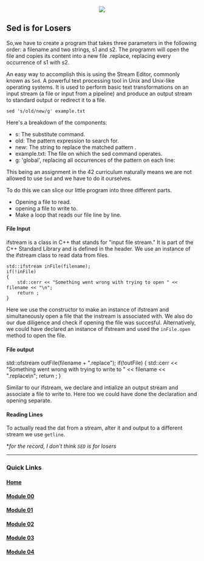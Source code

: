 <div align="center">
  <img src="https://i.imgur.com/9RRWFs4.png">
</div>

## Sed is for Losers
So,we have to create a program that takes three parameters in the following order: a filename and two strings, s1 and s2.
The programm will open the file <filename> and copies its content into a new file <filename>.replace, replacing every occurrence of s1 with s2.  

An easy way to accomplish this is using the Stream Editor, commonly known as `Sed`. A powerful text processing tool in Unix and Unix-like operating systems. It is used to perform basic text transformations on an input stream (a file or input from a pipeline) and produce an output stream to standard output or redirect it to a file.  

`sed 's/old/new/g' example.txt`

Here's a breakdown of the components:

- s: The substitute command.
- old: The pattern expression to search for.
- new: The string to replace the matched pattern .
- example.txt: The file on which the sed command operates.
- g: 'global', replacing all occurrences of the pattern on each line:

This being an assignment in the 42 curriculum naturally means we are not allowed to use `Sed` and we have to do it ourselves.

To do this we can slice our little program into three different parts. 
- Opening a file to read.
- opening a file to write to.
- Make a loop that reads our file line by line.

#### File Input
ifstream is a class in C++ that stands for "input file stream." It is part of the C++ Standard Library and is defined in the <fstream> header. We use an instance of the ifstream class to read data from files.

```
std::ifstream inFile(filename);
if(!inFile)
{
    std::cerr << "Something went wrong with trying to open " << filename << "\n";
    return ;
}
```

Here we use the constructor to make an instance of ifstream and simultaneously open a file that the instream is associated with. We also do our due diligence and check if opening the file was succesful.
Alternatively, we could have declared an instance of ifstream and used the `inFile.open` method to open the file.

#### File output

std::ofstream outFile(filename + ".replace");
if(!outFile)
{
    std::cerr << "Something went wrong with trying to write to " << filename << ".replace\n";
    return ;
}

Similar to our ifstream, we declare and intialize an output stream and associate a file to write to. Here too we could have done the declaration and opening separate.

#### Reading Lines

To actually read the dat from a stream, alter it and output to a different stream we use `getline`.


**for the record, I don't think `SED` is for losers*

---
### Quick Links  

#### [Home](https://github.com/arommers/CPP_Modules)
#### [Module 00](https://github.com/arommers/CPP_Modules/tree/master/00)

#### [Module 01](https://github.com/arommers/CPP_Modules/tree/master/01)

#### [Module 02](https://github.com/arommers/CPP_Modules/tree/master/02)

#### [Module 03](https://github.com/arommers/CPP_Modules/tree/master/03)

#### [Module 04](https://github.com/arommers/CPP_Modules/tree/master/04)
